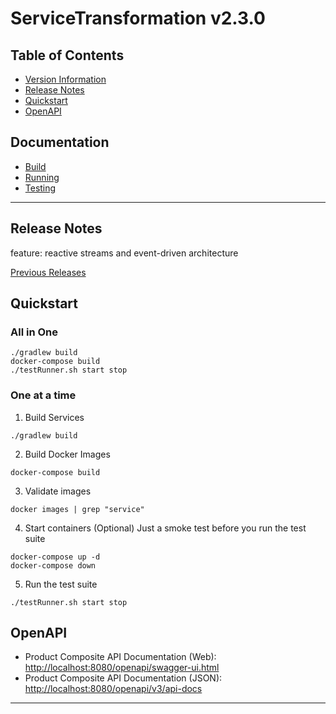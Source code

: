 # ServiceTransformation v2.3.0

## Table of Contents
- [Version Information](./doc/VERSION.md)
- [Release Notes](#release-notes)
- [Quickstart](#quickstart)
- [OpenAPI](#openapi)

## Documentation
- [Build](./doc/BUILD.md)
- [Running](./doc/RUNNING.md)
- [Testing](./doc/TESTING.md)

---

## Release Notes

feature: reactive streams and event-driven architecture



[Previous Releases](./doc/RELEASE.md)

## Quickstart

### All in One

```shell
./gradlew build 
docker-compose build
./testRunner.sh start stop
```

### One at a time

1. Build Services
```shell
./gradlew build
```

2. Build Docker Images
```shell
docker-compose build
```
3. Validate images
```shell
docker images | grep "service"
```
4. Start containers (Optional)
Just a smoke test before you run the test suite
```shell
docker-compose up -d
docker-compose down
```
5. Run the test suite
```shell
./testRunner.sh start stop
```

## OpenAPI

- Product Composite API Documentation (Web): [http://localhost:8080/openapi/swagger-ui.html](http://localhost:8080/openapi/swagger-ui.html)
- Product Composite API Documentation (JSON): [http://localhost:8080/openapi/v3/api-docs](http://localhost:8080/openapi/v3/api-docs)
---






